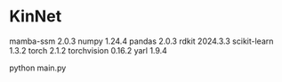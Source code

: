 # KinNet

mamba-ssm                          2.0.3
numpy                              1.24.4
pandas                             2.0.3
rdkit                              2024.3.3
scikit-learn                       1.3.2
torch                              2.1.2
torchvision                        0.16.2
yarl                               1.9.4

python main.py
